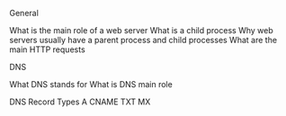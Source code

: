 General

What is the main role of a web server
What is a child process
Why web servers usually have a parent process and child processes
What are the main HTTP requests

DNS

What DNS stands for
What is DNS main role

DNS Record Types
A
CNAME
TXT
MX
